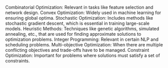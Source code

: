 Combinatorial Optimization: Relevant in tasks like feature selection and network design.
Convex Optimization: Widely used in machine learning for ensuring global optima.
Stochastic Optimization: Includes methods like stochastic gradient descent, which is essential in training large-scale models.
Heuristic Methods: Techniques like genetic algorithms, simulated annealing, etc., that are used for finding approximate solutions to optimization problems.
Integer Programming: Relevant in certain NLP and scheduling problems.
Multi-objective Optimization: When there are multiple conflicting objectives and trade-offs have to be managed.
Constraint Optimization: Important for problems where solutions must satisfy a set of constraints.